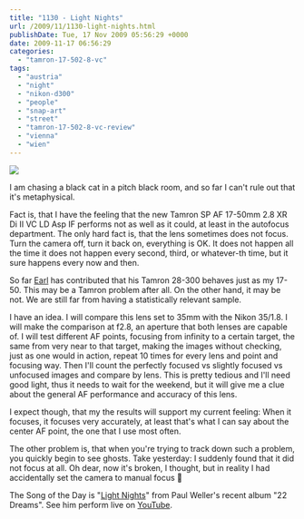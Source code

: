 ```yaml
---
title: "1130 - Light Nights"
url: /2009/11/1130-light-nights.html
publishDate: Tue, 17 Nov 2009 05:56:29 +0000
date: 2009-11-17 06:56:29
categories: 
  - "tamron-17-502-8-vc"
tags: 
  - "austria"
  - "night"
  - "nikon-d300"
  - "people"
  - "snap-art"
  - "street"
  - "tamron-17-502-8-vc-review"
  - "vienna"
  - "wien"
---
```

<a target="_blank" href="https://d25zfm9zpd7gm5.cloudfront.net/1200x1200/2009/20091116_174729_ps.jpg"><img src="https://d25zfm9zpd7gm5.cloudfront.net/0600x0600/2009/20091116_174729_ps.jpg" /></a>

I am chasing a black cat in a pitch black room, and so far I can't rule out that it's metaphysical.

Fact is, that I have the feeling that the new Tamron SP AF 17-50mm 2.8 XR Di II VC LD Asp IF performs not as well as it could, at least in the autofocus department. The only hard fact is, that the lens sometimes does not focus. Turn the camera off, turn it back on, everything is OK. It does not happen all the time it does not happen every second, third, or whatever-th time, but it sure happens every now and then.

So far <a target="_blank" href="http://meanderingpassage.com/">Earl</a> has contributed that his Tamron 28-300 behaves just as my 17-50. This may be a Tamron problem after all. On the other hand, it may be not. We are still far from having a statistically relevant sample.

I have an idea. I will compare this lens set to 35mm with the Nikon 35/1.8. I will make the comparison at f2.8, an aperture that both lenses are capable of. I will test different AF points, focusing from infinity to a certain target, the same from very near to that target, making the images without checking, just as one would in action, repeat 10 times for every lens and point and focusing way. Then I'll count the perfectly focused vs slightly focused vs unfocused images and compare by lens. This is pretty tedious and I'll need good light, thus it needs to wait for the weekend, but it will give me a clue about the general AF performance and accuracy of this lens.

 I expect though, that my the results will support my current feeling: When it focuses, it focuses very accurately, at least that's what I can say about the center AF point, the one that I use most often.

The other problem is, that when you're trying to track down such a problem, you quickly begin to see ghosts. Take yesterday: I suddenly found that it did not focus at all. Oh dear, now it's broken, I thought, but in reality I had accidentally set the camera to manual focus 🙂

The Song of the Day is "<a target="_blank" href="http://www.lyricsmode.com/lyrics/p/paul_weller/light_nights.html">Light Nights</a>" from Paul Weller's recent album "22 Dreams". See him perform live on <a target="_blank" href="http://www.youtube.com/watch?v=LGqDn00As0c">YouTube</a>.
